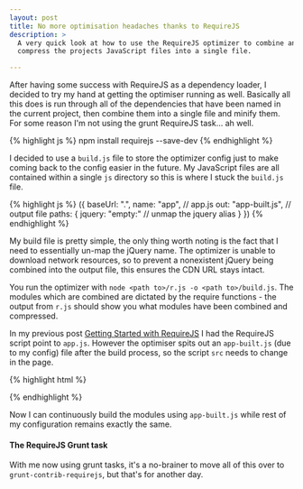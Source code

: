 ```yaml
---
layout: post
title: No more optimisation headaches thanks to RequireJS
description: >
  A very quick look at how to use the RequireJS optimizer to combine and
  compress the projects JavaScript files into a single file.

---
```


After having some success with RequireJS as a dependency loader, I decided to
try my hand at getting the optimiser running as well. Basically all this does
is run through all of the dependencies that have been named in the current
project, then combine them into a single file and minify them. For some reason
I'm not using the grunt RequireJS task&hellip; ah well.

{% highlight js %}
npm install requirejs --save-dev
{% endhighlight %}

I decided to use a `build.js` file to store the optimizer config just to make
coming back to the config easier in the future. My JavaScript files are all
contained within a single `js` directory so this is where I stuck the
`build.js` file.

{% highlight js  %}
({
  baseUrl: ".",
  name: "app", // app.js
  out: "app-built.js", // output file
  paths: {
    jquery: "empty:" // unmap the jquery alias
  }
})
{% endhighlight %}

My build file is pretty simple, the only thing worth noting is the fact that I
need to essentially un-map the jQuery name. The optimizer is unable to
download network resources, so to prevent a nonexistent jQuery being combined
into the output file, this ensures the CDN URL stays intact.

You run the optimizer with `node <path to>/r.js -o <path to>/build.js`. The
modules which are combined are dictated by the require functions - the output
from `r.js` should show you what modules have been combined and compressed.

In my previous post [Getting Started with
RequireJS](/getting-started-with-requirejs/) I had the RequireJS script point
to `app.js`. However the optimiser spits out an `app-built.js` (due to my
config) file after the build process, so the script `src` needs to change in
the page.

{% highlight html %}
<script
  async
  data-main="../js/app-built"
  src="<link-to-requirejs">
</script>
{% endhighlight %}

Now I can continuously build the modules using `app-built.js` while rest of my
configuration remains exactly the same.

#### The RequireJS Grunt task

With me now using grunt tasks, it's a no-brainer to move all of this over to
`grunt-contrib-requirejs`, but that's for another day.
